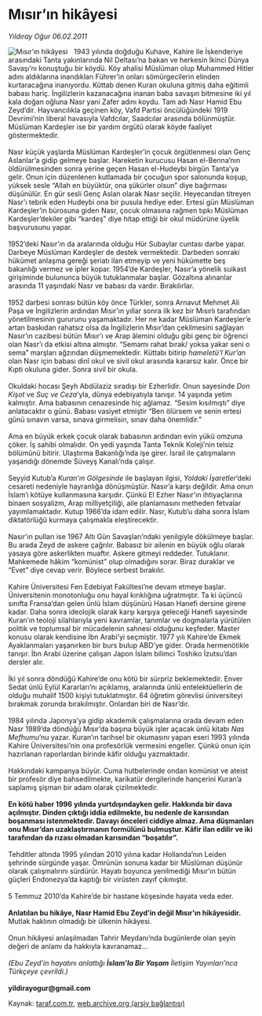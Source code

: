 # Mısır’ın hikâyesi

*Yıldıray Oğur 06.02.2011*

<div class="yazi"><img align="left" alt="Mısır’ın hikâyesi" border="0" src="http://www.taraf.com.tr/fotoraflar/makaleler/misir-a-karsi-bir-yasam_2267_orijinal.jpg" style="border-right-width:10px; border-color:#FFFFFF"/>1943 yılında doğduğu Kuhave, Kahire ile İskenderiye arasındaki Tanta yakınlarında Nil Deltası’na bakan ve herkesin İkinci Dünya Savaşı’nı konuştuğu bir köydü. Köy ahalisi Müslüman olup Muhammed Hitler adını aldıklarına inandıkları Führer’in onları sömürgecilerin elinden kurtaracağına inanıyordu. Küttab denen Kuran okuluna gitmiş daha eğitimli babası hariç. İngilizlerin kazanacağına inanan baba savaşın bitmesine iki yıl kala doğan oğluna Nasr yani Zafer adını koydu. Tam adı Nasr Hamid Ebu Zeyd’dir. Hayvancılıkla geçinen köy, Vafd Partisi öncülüğündeki 1919 Devrimi’nin liberal havasıyla Vafdcılar, Saadcılar arasında bölünmüştür. Müslüman Kardeşler ise bir yardım örgütü olarak köyde faaliyet göstermektedir. <br/><br/>Nasr küçük yaşlarda Müslüman Kardeşler’in çocuk örgütlenmesi olan Genç Aslanlar’a gidip gelmeye başlar. Hareketin kurucusu Hasan el-Benna’nın öldürülmesinden sonra yerine geçen Hasan el-Hudeybi birgün Tanta’ya gelir. Onun için düzenlenen kutlamada bir çocuğun spor salonunda koşup, yüksek sesle “Allah en büyüktür, ona şükürler olsun” diye bağırması düşünülür. En gür sesli Genç Aslan olarak Nasr seçilir. Heyecandan titreyen Nasr’ı tebrik eden Hudeybi ona bir pusula hediye eder. Ertesi gün Müslüman Kardeşler’in bürosuna giden Nasr, çocuk olmasına rağmen tıpkı Müslüman Kardeşler’dekiler gibi “kardeş” diye hitap ettiği bir okul müdürüne üyelik başvurusunu yapar. <br/><br/>1952’deki Nasır’ın da aralarında olduğu Hür Subaylar cuntası darbe yapar. Darbeye Müslüman Kardeşler de destek vermektedir. Darbeden sonraki hükümet anlaşma gereği şeriatı ilan etmeyip ve yeni hükümette beş bakanlığı vermez ve ipler kopar. 1954’de Kardeşler, Nasır’a yönelik suikast girişiminde bulununca büyük tutuklanmalar başlar. Gözaltına alınanlar arasında 11 yaşındaki Nasr ve babası da vardır. Bırakılırlar. <br/><br/>1952 darbesi sonrası bütün köy önce Türkler, sonra Arnavut Mehmet Ali Paşa ve İngilizlerin ardından Mısır’ın yıllar sonra ilk kez bir Mısırlı tarafından yönetilmesinin gururunu yaşamaktadır. Her ne kadar Müslüman Kardeşler’e artan baskıdan rahatsız olsa da İngilizlerin Mısır’dan çekilmesini sağlayan Nasır’ın cazibesi bütün Mısır’ı ve Arap âlemini olduğu gibi genç bir öğrenci olan Nasr’ı da etkisi altına almıştır. “Semamı rahat bırak/ yoksa yakar seni o sema” marşları ağzından düşmemektedir. Küttabı bitirip <i>hameletü’l Kur’an</i> olan Nasr için babası dinî okul ve sivil okul arasında kararsız kalır. Önce bir Kıpti okuluna gider. Sonra sivil bir okula. <br/><br/>Okuldaki hocası Şeyh Abdülaziz sıradışı bir Ezherlidir. Onun sayesinde <i>Don Kişot</i> ve <i>Suç ve Ceza</i>’yla, dünya edebiyatıyla tanışır. 14 yaşında yetim kalmıştır. Ama babasının cenazesinde hiç ağlamaz. “Sesim kısılmıştı” diye anlatacaktır o günü. Babası vasiyet etmiştir “Ben ölürsem ve senin ertesi günü sınavın varsa, sınava girmelisin, sınav daha önemlidir.” <br/><br/>Ama en büyük erkek çocuk olarak babasının ardından evin yükü omzuna çöker. İş sahibi olmalıdır. On yedi yaşında Tanta Teknik Koleji’nin telsiz bölümünü bitirir. Ulaştırma Bakanlığı’nda işe girer. İsrail ile çatışmaların yaşandığı dönemde Süveyş Kanalı’nda çalışır. <br/><br/>Seyyid Kutub’a <i>Kuran’ın Gölgesinde</i> ile başlayan ilgisi, <i>Yoldaki İşaretler</i>’deki cesareti nedeniyle hayranlığa dönüşmüştür. Nasır’a karşı değildir. Ama onun İslam’ı kötüye kullanmasına karşıdır. Çünkü El Ezher Nasır’ın ihtiyaçlarına binaen sosyalizm, Arap milliyetçiliği, aile planlamasını metheden fetvalar yayımlamaktadır. Kutup 1966’da idam edilir. Nasr, Kutub’u daha sonra İslam diktatörlüğü kurmaya çalışmakla eleştirecektir. <br/><br/>Nasır’ın pulları ise 1967 Altı Gün Savaşları’ndaki yenilgiyle dökülmeye başlar. Bu arada Zeyd de askere çağrılır. Babasız bir ailenin en büyük oğlu olarak yasaya göre askerlikten muaftır. Askere gitmeyi reddeder. Tutuklanır. Mahkemede hâkim “komünist” olup olmadığını sorar. Biraz duraklar ve “Evet” diye cevap verir. Böylece serbest bırakılır. <br/><br/>Kahire Üniversitesi Fen Edebiyat Fakültesi’ne devam etmeye başlar. Üniversitenin monotonluğu onu hayal kırıklığına uğratmıştır. Ta ki üçüncü sınıfta Fransa’dan gelen ünlü İslam düşünürü Hasan Hanefi dersine girene kadar. Daha sonra ideolojik olarak karşı karşıya geleceği Hanefi sayesinde Kuran’ın teoloji silahlarıyla yeni kavramlar, tanımlar ve dogmalarla yürütülen politik ve toplumsal bir mücadelenin sahnesi olduğunu keşfeder. Master konusu olarak kendisine İbn Arabi’yi seçmiştir. 1977 yılı Kahire’de Ekmek Ayaklanmaları yaşanırken bir burs bulup ABD’ye gider. Orada hermenötikle tanışır. İbn Arabi üzerine çalışan Japon İslam bilimci Toshiko İzutsu’dan dersler alır. <br/><br/>İki yıl sonra döndüğü Kahire’de onu kötü bir sürpriz beklemektedir. Enver Sedat ünlü Eylül Kararları’nı açıklamış, aralarında ünlü entelektüellerin de olduğu muhalif 1500 kişiyi tutuklatmıştır. 64 öğretim görevlisi üniversiteyi bırakmak zorunda bırakılmıştır. Onlardan biri de Nasr’dır. <br/><br/>1984 yılında Japonya’ya gidip akademik çalışmalarına orada devam eden Nasr 1989’da döndüğü Mısır’da başına büyük işler açacak ünlü kitabı <i>Nas Mefhumu</i>’nu yazar. Kuran’ın tarihsel bir okumasını yapan eseri 1993 yılında Kahire Üniversitesi’nin ona profesörlük vermesini engeller. Çünkü onun için hazırlanan raporlardan birinde kâfir olduğu yazmaktadır. <br/><br/>Hakkındaki kampanya büyür. Cuma hutbelerinde ondan komünist ve ateist bir profesör diye bahsedilmekte, karikatür dergilerinde hançerini Kuran’a saplamış şişman bir adam olarak çizilmektedir. <b><br/><br/>En kötü haber 1996 yılında yurtdışındayken gelir. Hakkında bir dava açılmıştır. Dinden çıktığı iddia edilmekte, bu nedenle de karısından boşanması istenmektedir. Davayı önceleri ciddiye almaz. Ama düşmanları onu Mısır’dan uzaklaştırmanın formülünü bulmuştur. Kâfir ilan edilir ve iki tarafından da rızası olmadan karısından “boşatılır”.</b> <br/><br/>Tehditler altında 1995 yılından 2010 yılına kadar Hollanda’nın Leiden şehrinde sürgünde yaşar. Ömrünün sonuna kadar bir Müslüman düşünür olarak çalışmalırını sürdürür. Hayatı boyunca yenilmediği Mısır’ın bütün güçleri Endonezya’da kaptığı bir virüsten zayıf çıkmıştır. <br/><br/>5 Temmuz 2010’da Kahire’de bir hastane köşesinde hayata veda eder. <b><br/><br/>Anlatılan bu hikâye, Nasr Hamid Ebu Zeyd’in değil Mısır’ın hikâyesidir.</b> Mutlak haklının olmadığı bir ülkenin hikâyesi. <br/><br/>Onun hikâyesi anlaşılmadan Tahrir Meydanı’nda bugünlerde olan şeyin değeri de anlamı da hakkıyla kavranamaz... <i><br/><br/>(Ebu Zeyd’in hayatını anlattığı <b>İslam’la Bir Yaşam</b> İletişim Yayınları’nca Türkçeye çevrildi.)</i> <b><br/><br/>yildirayogur@gmail.com</b>
</div>

Kaynak: [taraf.com.tr](http://www.taraf.com.tr:80/yildiray-ogur/makale-misir-in-hikayesi.htm), [web.archive.org (arşiv bağlantısı)](http://web.archive.org/web/20130710012041/http://www.taraf.com.tr:80/yildiray-ogur/makale-misir-in-hikayesi.htm)
